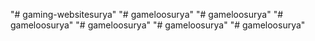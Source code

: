 "# gaming-websitesurya" 
"# gameloosurya" 
"# gameloosurya" 
"# gameloosurya" 
"# gameloosurya" 
"# gameloosurya" 
"# gameloosurya" 
